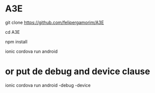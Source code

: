 # A3E
git clone https://github.com/felipergamorim/A3E

cd A3E

npm install

ionic cordova run android 

# or put de debug and device clause

ionic cordova run android -debug -device
